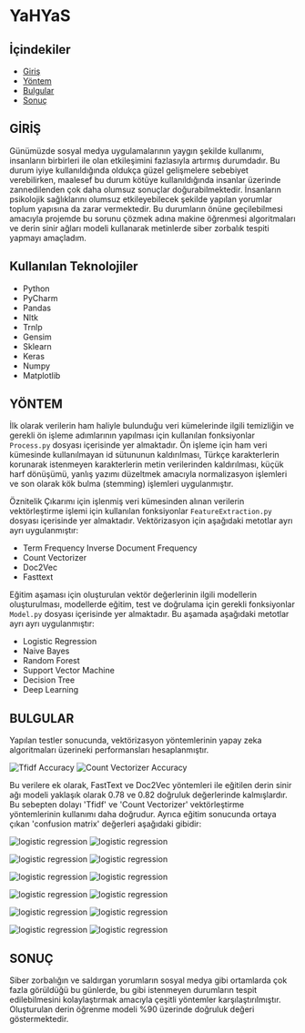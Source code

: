 # YaHYaS

## İçindekiler
- [Giriş](#giriş)
- [Yöntem](#yöntem)
- [Bulgular](#bulgular)
- [Sonuç](#sonuç)

## GİRİŞ

Günümüzde sosyal medya uygulamalarının yaygın şekilde kullanımı, insanların birbirleri ile olan etkileşimini fazlasıyla artırmış durumdadır. Bu durum iyiye kullanıldığında oldukça güzel gelişmelere sebebiyet verebilirken, maalesef bu durum kötüye kullanıldığında insanlar üzerinde zannedilenden çok daha olumsuz sonuçlar doğurabilmektedir. İnsanların psikolojik sağlıklarını olumsuz etkileyebilecek şekilde yapılan yorumlar toplum yapısına da zarar vermektedir. Bu durumların önüne geçilebilmesi amacıyla projemde bu sorunu çözmek adına makine öğrenmesi algoritmaları ve derin sinir ağları modeli kullanarak metinlerde siber zorbalık tespiti yapmayı amaçladım.

## Kullanılan Teknolojiler

- Python
- PyCharm
- Pandas
- Nltk
- Trnlp
- Gensim
- Sklearn
- Keras
- Numpy
- Matplotlib

## YÖNTEM

İlk olarak verilerin ham haliyle bulunduğu veri kümelerinde ilgili temizliğin ve gerekli ön işleme adımlarının yapılması için kullanılan fonksiyonlar `Process.py` dosyası içerisinde yer almaktadır. Ön işleme için ham veri kümesinde kullanılmayan id sütununun kaldırılması, Türkçe karakterlerin korunarak istenmeyen karakterlerin metin verilerinden kaldırılması, küçük harf dönüşümü, yanlış yazımı düzeltmek amacıyla normalizasyon işlemleri ve son olarak kök bulma (stemming) işlemleri uygulanmıştır.

Öznitelik Çıkarımı için işlenmiş veri kümesinden alınan verilerin vektörleştirme işlemi için kullanılan fonksiyonlar `FeatureExtraction.py` dosyası içerisinde yer almaktadır. Vektörizasyon için aşağıdaki metotlar ayrı ayrı uygulanmıştır:

- Term Frequency Inverse Document Frequency
- Count Vectorizer
- Doc2Vec
- Fasttext

Eğitim aşaması için oluşturulan vektör değerlerinin ilgili modellerin oluşturulması, modellerde eğitim, test ve doğrulama için gerekli fonksiyonlar `Model.py` dosyası içerisinde yer almaktadır. Bu aşamada aşağıdaki metotlar ayrı ayrı uygulanmıştır:

- Logistic Regression
- Naive Bayes
- Random Forest
- Support Vector Machine
- Decision Tree
- Deep Learning

## BULGULAR

Yapılan testler sonucunda, vektörizasyon yöntemlerinin yapay zeka algoritmaları üzerineki performansları hesaplanmıştır. 

![Tfidf Accuracy](img/Figure_1.png)
![Count Vectorizer Accuracy](img/Figure_2.png)

Bu verilere ek olarak, FastText ve Doc2Vec yöntemleri ile eğitilen derin sinir ağı modeli yaklaşık olarak 0.78 ve 0.82 doğruluk değerlerinde kalmışlardır. Bu sebepten dolayı 'Tfidf' ve 'Count Vectorizer' vektörleştirme yöntemlerinin kullanımı daha doğrudur. Ayrıca eğitim sonucunda ortaya çıkan 'confusion matrix' değerleri aşağıdaki gibidir:

![logistic regression](img/tfidf_lr.png)
![logistic regression](img/cv_lr.png)

![logistic regression](img/tfidf_nb.png)
![logistic regression](img/cv_nb.png)

![logistic regression](img/tfidf_rf.png)
![logistic regression](img/cv_rf.png)

![logistic regression](img/tfidf_svm.png)
![logistic regression](img/cv_svm.png)

![logistic regression](img/tfidf_dt.png)
![logistic regression](img/cv_dt.png)

![logistic regression](img/tfidf_dl.png)
![logistic regression](img/cv_dl.png)

## SONUÇ

Siber zorbalığın ve saldırgan yorumların sosyal medya gibi ortamlarda çok fazla görüldüğü bu günlerde, bu gibi istenmeyen durumların tespit edilebilmesini kolaylaştırmak amacıyla çeşitli yöntemler karşılaştırılmıştır. Oluşturulan derin öğrenme modeli %90 üzerinde doğruluk değeri göstermektedir.
